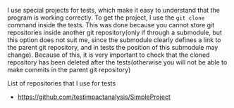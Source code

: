 ﻿I use special projects for tests, which make it easy to understand that the program is working correctly. 
To get the project, I use the `git clone` command inside the tests.
This was done because you cannot store git repositories inside another git repository(only if through a submodule, but this option does not suit me, since the submodule clearly defines a link to the parent git repository, and in tests the position of this submodule may change). 
Because of this, it is very important to check that the cloned repository has been deleted after the tests(otherwise you will not be able to make commits in the parent git repository)

List of repositories that I use for tests

- https://github.com/testimpactanalysis/SimpleProject